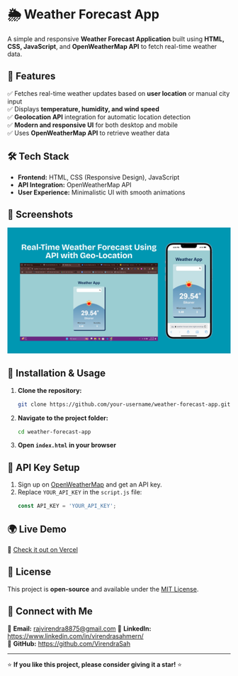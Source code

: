# 🌦 Weather Forecast App

A simple and responsive **Weather Forecast Application** built using **HTML, CSS, JavaScript**, and **OpenWeatherMap API** to fetch real-time weather data.

## 🚀 Features

✅ Fetches real-time weather updates based on **user location** or manual city input  
✅ Displays **temperature, humidity, and wind speed**  
✅ **Geolocation API** integration for automatic location detection  
✅ **Modern and responsive UI** for both desktop and mobile  
✅ Uses **OpenWeatherMap API** to retrieve weather data  

## 🛠 Tech Stack

- **Frontend:** HTML, CSS (Responsive Design), JavaScript  
- **API Integration:** OpenWeatherMap API  
- **User Experience:** Minimalistic UI with smooth animations  

## 📸 Screenshots
<img src="images/Weather-forcast Using API.png">

## 🔧 Installation & Usage

1. **Clone the repository:**  
   ```sh
   git clone https://github.com/your-username/weather-forecast-app.git
   ```
2. **Navigate to the project folder:**  
   ```sh
   cd weather-forecast-app
   ```
3. **Open `index.html` in your browser**

## 🔑 API Key Setup

1. Sign up on [OpenWeatherMap](https://openweathermap.org/) and get an API key.
2. Replace `YOUR_API_KEY` in the `script.js` file:
   ```js
   const API_KEY = 'YOUR_API_KEY';
   ```

## 🌍 Live Demo

🔗 [Check it out on Vercel](https://weather-forcast-wine-eight.vercel.app/)

## 📝 License

This project is **open-source** and available under the [MIT License](LICENSE).

## 📩 Connect with Me

📧 **Email:** rajvirendra8875@gmail.com
🔗 **LinkedIn:** https://www.linkedin.com/in/virendrasahmern/  
🐙 **GitHub:** https://github.com/VirendraSah  

---

⭐ **If you like this project, please consider giving it a star!** ⭐
